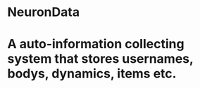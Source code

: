 <h1>NeuronData<h1>

A auto-information collecting system that stores usernames, bodys, dynamics, items etc.
